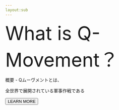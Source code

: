 ```yaml
---
layout:sub
---
```


<div style="font-size:60px;">
What is
Q-Movement？
  </div>

概要 - Qムーヴメントとは、

全世界で展開されている軍事作戦である

<button>
LEARN MORE
  </button>
  
